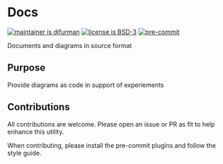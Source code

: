 # Docs

[![maintainer is djfurman](https://img.shields.io/badge/maintainer-djfurman-blueviolet)](https://github.com/djfurman)
[![license is BSD-3](https://img.shields.io/badge/license-BSD--3-yellow)](https://github.com/MyHealthCo/docs/blob/main/LICENSE)
[![pre-commit](https://img.shields.io/badge/pre--commit-enabled-blue?logo=pre-commit&logoColor=white)](https://github.com/pre-commit/pre-commit)

Documents and diagrams in source format

## Purpose

Provide diagrams as code in support of experiements

## Contributions

All contributions are welcome. Please open an issue or PR as fit to help enhance this utility.

When contributing, please install the pre-commit plugins and follow the style guide.
